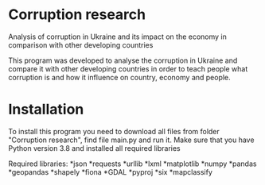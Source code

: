 # Corruption research
Analysis of corruption in Ukraine and its impact on the economy in comparison with other developing countries

This program was developed to analyse the corruption in Ukraine and compare it with other developing countries in order to teach people what corruption is and how it influence on country, economy and people.

# Installation
To install this program you need to download all files from folder "Corruption research", find file main.py and run it. Make sure that you have Python version 3.8 and installed all required libraries

Required libraries:
*json
*requests
*urllib
*lxml
*matplotlib
*numpy
*pandas
*geopandas
*shapely
*fiona
*GDAL
*pyproj
*six
*mapclassify
